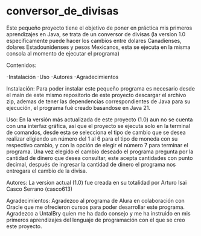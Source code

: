 # conversor_de_divisas
Este pequeño proyecto tiene el objetivo de poner en práctica mis primeros aprendizajes en Java, se trata de un conversor de divisas (la version 1.0 especificamente puede hacer los cambios entre dolares Canadienses, dolares Estadounidenses y pesos Mexicanos, esta se ejecuta en la misma consola al momento de ejecutar el programa)

Contenidos:

-Instalación
-Uso
-Autores
-Agradecimientos

Instalación:
Para poder instalar este pequeño programa es necesario desde el main de este mismo repositorio de este proyecto descargar el archivo zip, ademas de tener las dependencias correspondientes de Java para su ejecución, el programa fué creado basandose en Java 21.

Uso:
En la versión más actualizada de este proyecto (1.0) aun no se cuenta con una interfaz gráfica, así que el proyecto se ejecuta solo en la terminal de comandos, desde esta se selecciona el tipo de cambio que se desea realizar eligiendo un número del 1 al 6 para el tipo de moneda con su respectivo cambio, y con la opción de elegir el número 7 para terminar el programa. Una vez elegido el cambio deseado el programa pregunta por la cantidad de dinero que desea consultar, este acepta cantidades con punto decimal, después de ingresar la cantidad de dinero el programa nos entregara el cambio de la divisa.

Autores:
La version actual (1.0) fue creada en su totalidad por Arturo Isai Casco Serrano (casco613)

Agradecimientos:
Agradezco al programa de Alura en colaboración con Oracle que me ofrecieron cursos para poder desarrollar este programa.
Agradezco a UntalBry quien me ha dado consejo y me ha instruido en mis primeros aprendizajes del lenguaje de programación con el que se creo este proyecto.
